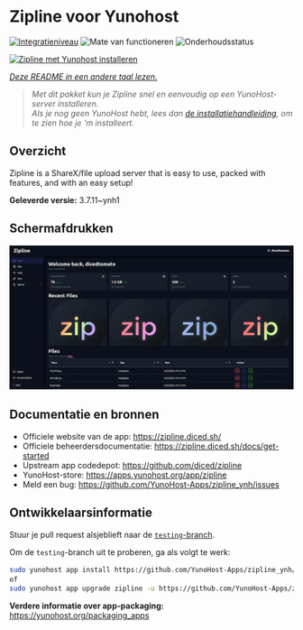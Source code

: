 <!--
NB: Deze README is automatisch gegenereerd door <https://github.com/YunoHost/apps/tree/master/tools/readme_generator>
Hij mag NIET handmatig aangepast worden.
-->

# Zipline voor Yunohost

[![Integratieniveau](https://apps.yunohost.org/badge/integration/zipline)](https://ci-apps.yunohost.org/ci/apps/zipline/)
![Mate van functioneren](https://apps.yunohost.org/badge/state/zipline)
![Onderhoudsstatus](https://apps.yunohost.org/badge/maintained/zipline)

[![Zipline met Yunohost installeren](https://install-app.yunohost.org/install-with-yunohost.svg)](https://install-app.yunohost.org/?app=zipline)

*[Deze README in een andere taal lezen.](./ALL_README.md)*

> *Met dit pakket kun je Zipline snel en eenvoudig op een YunoHost-server installeren.*  
> *Als je nog geen YunoHost hebt, lees dan [de installatiehandleiding](https://yunohost.org/install), om te zien hoe je 'm installeert.*

## Overzicht

Zipline is a ShareX/file upload server that is easy to use, packed with features, and with an easy setup! 

**Geleverde versie:** 3.7.11~ynh1

## Schermafdrukken

![Schermafdrukken van Zipline](./doc/screenshots/screenshot.png)

## Documentatie en bronnen

- Officiele website van de app: <https://zipline.diced.sh/>
- Officiele beheerdersdocumentatie: <https://zipline.diced.sh/docs/get-started>
- Upstream app codedepot: <https://github.com/diced/zipline>
- YunoHost-store: <https://apps.yunohost.org/app/zipline>
- Meld een bug: <https://github.com/YunoHost-Apps/zipline_ynh/issues>

## Ontwikkelaarsinformatie

Stuur je pull request alsjeblieft naar de [`testing`-branch](https://github.com/YunoHost-Apps/zipline_ynh/tree/testing).

Om de `testing`-branch uit te proberen, ga als volgt te werk:

```bash
sudo yunohost app install https://github.com/YunoHost-Apps/zipline_ynh/tree/testing --debug
of
sudo yunohost app upgrade zipline -u https://github.com/YunoHost-Apps/zipline_ynh/tree/testing --debug
```

**Verdere informatie over app-packaging:** <https://yunohost.org/packaging_apps>
